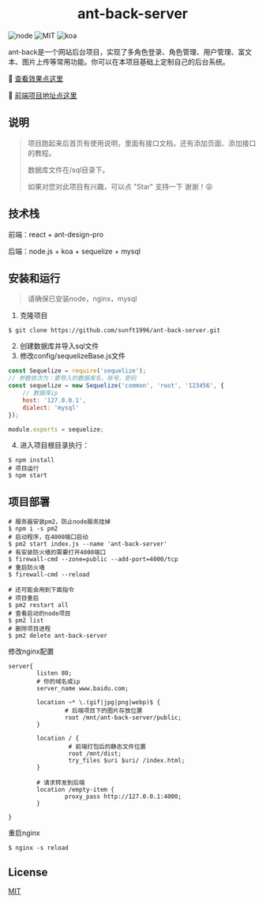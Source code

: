 <h1 align="center">ant-back-server</h1>

![node](https://img.shields.io/badge/node-v12.13.1-blue)
![MIT](https://img.shields.io/badge/license-MIT-red)
![koa](https://img.shields.io/badge/koa-%5E2.11.0-yellow)

ant-back是一个网站后台项目，实现了多角色登录、角色管理、用户管理、富文本、图片上传等常用功能。你可以在本项目基础上定制自己的后台系统。

:rocket: [查看效果点这里](http://back.1cloud.xyz/)

:gem: [前端项目地址点这里](https://github.com/sunft1996/ant-back/)

## 说明
> 项目跑起来后首页有使用说明，里面有接口文档，还有添加页面、添加接口的教程。
> 
> 数据库文件在/sql目录下。
> 
> 如果对您对此项目有兴趣，可以点 "Star" 支持一下 谢谢！:stuck_out_tongue_closed_eyes:

## 技术栈
前端：react + ant-design-pro

后端：node.js + koa + sequelize + mysql

## 安装和运行
> 请确保已安装node，nginx，mysql

1. 克隆项目

```
$ git clone https://github.com/sunft1996/ant-back-server.git
```

2. 创建数据库并导入sql文件
2. 修改config/sequelizeBase.js文件

```js
const Sequelize = require('sequelize');
// 参数依次为：要导入的数据库名，账号，密码
const sequelize = new Sequelize('common', 'root', '123456', {
    // 数据库ip
    host: '127.0.0.1',
    dialect: 'mysql'
});

module.exports = sequelize;
```
4. 进入项目根目录执行：

```
$ npm install 
# 项目运行
$ npm start
```
## 项目部署

```
# 服务器安装pm2，防止node服务挂掉
$ npm i -s pm2 
# 启动程序，在4000端口启动
$ pm2 start index.js --name 'ant-back-server'
# 有安装防火墙的需要打开4000端口
$ firewall-cmd --zone=public --add-port=4000/tcp
# 重启防火墙
$ firewall-cmd --reload

# 还可能会用到下面指令
# 项目重启
$ pm2 restart all
# 查看启动的node项目
$ pm2 list
# 删除项目进程
$ pm2 delete ant-back-server

```
修改nginx配置

```
server{
        listen 80;
        # 你的域名或ip
        server_name www.baidu.com;
        
        location ~* \.(gif|jpg|png|webp)$ {
                # 后端项目下的图片存放位置
                root /mnt/ant-back-server/public;
        }

        location / {
                 # 前端打包后的静态文件位置
                 root /mnt/dist;
                 try_files $uri $uri/ /index.html;
        }

        # 请求转发到后端
        location /empty-item {
                proxy_pass http://127.0.0.1:4000;
        }

}

```
重启nginx

```
$ nginx -s reload
```



## License
[MIT](https://github.com/sunfutao/ant-back-server/blob/master/LICENSE)
